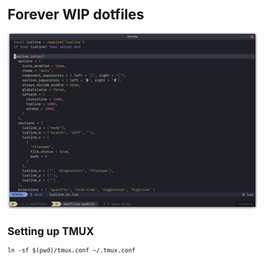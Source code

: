 # Forever WIP dotfiles

![](files/screenshot.png)

## Setting up TMUX

```
ln -sf $(pwd)/tmux.conf ~/.tmux.conf
```
